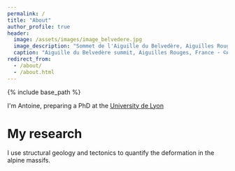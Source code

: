 ```yaml
---
permalink: /
title: "About"
author_profile: true
header:
  image: /assets/images/image_belvedere.jpg
  image_description: "Sommet de l'Aiguille du Belvedère, Aiguilles Rouges, France"
  caption: "Aiguille du Belvedère summit, Aiguilles Rouges, France - ©Antoine Mercier"
redirect_from: 
  - /about/
  - /about.html
---
```

{% include base_path %}

I'm Antoine, preparing a PhD at the [University de Lyon](https://www.univ-lyon1.fr/)

My research
======

I use structural geology and tectonics to quantify the deformation in the alpine massifs. 
